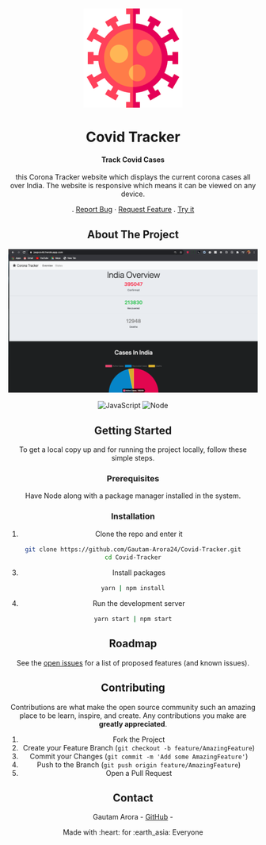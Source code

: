 <!-- PROJECT LOGO -->
<br />
<p align="center">
  <a href="https://jaspcovid.herokuapp.com/
">
    <img src="./assets/covid.png" alt="Logo" width="200" height="200">
  </a>

   <h1 align="center">Covid Tracker</h1>
    <div align="center">
  <h4 >
 Track Covid Cases
  </h4>
  <p>
   this Corona Tracker website which displays the current corona cases all over India. The website is responsive which means it can be viewed on any device.

  </p>
    .
    <a href="https://github.com/Gautam-Arora24/Covid-Tracker/issues">Report Bug</a>
    ·
    <a href="https://github.com/Gautam-Arora24/Covid-Tracker/issues">Request Feature</a>
    .
    <a href="https://jaspcovid.herokuapp.com/">Try it </a>

</p>

<!-- ABOUT THE PROJECT -->

## About The Project

<!-- [![Product Name Screen Shot][product-screenshot]](https://example.com) -->

<p align ="center">

<img src = "./assets/ss.png"  >

<p float ="right">

<img alt="JavaScript" src="https://img.shields.io/badge/-JavaScript-F7DF1E?style=flat-square&logo=javascript&logoColor=black">

<img alt="Node" src="https://img.shields.io/badge/-Node.js-339933?style=flat-square&logo=node.js&logoColor=white" />

</p>
<!-- GETTING STARTED -->

## Getting Started

To get a local copy up and for running the project locally, follow these simple steps.

### Prerequisites

Have Node along with a package manager installed in the system.

### Installation

1. Clone the repo and enter it

```sh
git clone https://github.com/Gautam-Arora24/Covid-Tracker.git
cd Covid-Tracker
```

3. Install packages

```sh
yarn | npm install
```

4. Run the development server

```sh
yarn start | npm start
```

<!-- USAGE EXAMPLES -->

<!-- ROADMAP -->

## Roadmap

See the [open issues](https://github.com/Gautam-Arora24/Covid-Tracker/issues) for a list of proposed features (and known issues).

<!-- CONTRIBUTING -->

## Contributing

Contributions are what make the open source community such an amazing place to be learn, inspire, and create. Any contributions you make are **greatly appreciated**.

1. Fork the Project
2. Create your Feature Branch (`git checkout -b feature/AmazingFeature`)
3. Commit your Changes (`git commit -m 'Add some AmazingFeature'`)
4. Push to the Branch (`git push origin feature/AmazingFeature`)
5. Open a Pull Request

<!-- CONTACT -->

## Contact

<!-- <Names> -->

Gautam Arora - [GitHub](https://github.com/Gautam-Arora24/Covid-Tracker) -

<p align = "center" >Made with :heart: for :earth_asia: Everyone </p>
